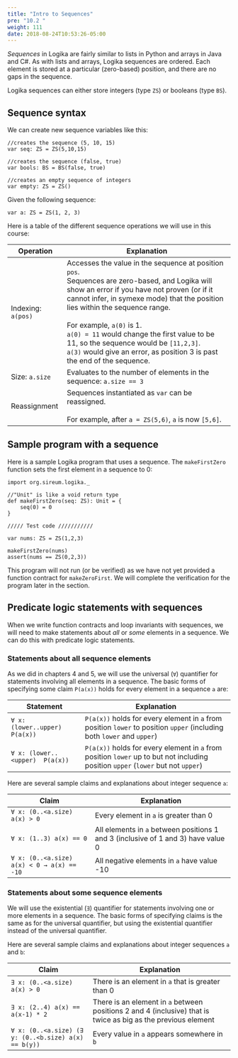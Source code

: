 ```yaml
---
title: "Intro to Sequences"
pre: "10.2 "
weight: 111
date: 2018-08-24T10:53:26-05:00
---
```


*Sequences* in Logika are fairly similar to lists in Python and arrays in Java and C#. As with lists and arrays, Logika sequences are ordered. Each element is stored at a particular (zero-based) position, and there are no gaps in the sequence.

Logika sequences can either store integers (type `ZS`) or booleans (type `BS`).

## Sequence syntax

We can create new sequence variables like this:

```text
//creates the sequence (5, 10, 15)
var seq: ZS = ZS(5,10,15)

//creates the sequence (false, true)
var bools: BS = BS(false, true)

//creates an empty sequence of integers
var empty: ZS = ZS()
```

Given the following sequence:

```text
var a: ZS = ZS(1, 2, 3)
```

Here is a table of the different sequence operations we will use in this course:

| Operation | Explanation | 
| --- | --- | 
| Indexing: `a(pos)` | Accesses the value in the sequence at position `pos`. <br> Sequences are zero-based, and Logika will show an error if you have not proven (or if it cannot infer, in symexe mode) that the position lies within the sequence range. <br><br> For example, `a(0)` is 1. <br> `a(0) = 11` would change the first value to be 11, so the sequence would be `[11,2,3]`. <br> `a(3)` would give an error, as position 3 is past the end of the sequence. |
|  Size: `a.size` | Evaluates to the number of elements in the sequence: `a.size == 3`| 
| Reassignment | Sequences instantiated as `var` can be reassigned. <br><br> For example, after `a = ZS(5,6)`, `a` is now `[5,6]`. |

## Sample program with a sequence

Here is a sample Logika program that uses a sequence. The `makeFirstZero` function sets the first element in a sequence to 0:

```text
import org.sireum.logika._

//"Unit" is like a void return type
def makeFirstZero(seq: ZS): Unit = {
    seq(0) = 0
}

///// Test code ///////////

var nums: ZS = ZS(1,2,3)

makeFirstZero(nums)
assert(nums == ZS(0,2,3))
```

This program will not run (or be verified) as we have not yet provided a function contract for `makeZeroFirst`. We will complete the verification for the program later in the section.

## Predicate logic statements with sequences

When we write function contracts and loop invariants with sequences, we will need to make statements about *all* or *some* elements in a sequence. We can do this with predicate logic statements.

### Statements about all sequence elements

As we did in chapters 4 and 5, we will use the universal (`∀`) quantifier for statements involving all elements in a sequence. The basic forms of specifying some claim `P(a(x))` holds for every element in a sequence `a` are:

| Statement | Explanation | 
| --- | --- | 
| `∀ x: (lower..upper)  P(a(x))` | `P(a(x))` holds for every element in `a` from position `lower` to position `upper` (including both `lower` and `upper`) |
| `∀ x: (lower..<upper)  P(a(x))` | `P(a(x))` holds for every element in `a` from position `lower` up to but not including position `upper` (`lower` but not `upper`) |

Here are several sample claims and explanations about integer sequence `a`:

| Claim | Explanation | 
| --- | --- | 
| `∀ x: (0..<a.size) a(x) > 0` | Every element in `a` is greater than 0 |
| `∀ x: (1..3) a(x) == 0` | All elements in `a` between positions 1 and 3 (inclusive of 1 and 3) have value 0 |
| `∀ x: (0..<a.size) a(x) < 0 → a(x) == -10` | All negative elements in `a` have value -10 |

### Statements about some sequence elements

We will use the existential (`∃`) quantifier for statements involving one or more elements in a sequence. The basic forms of specifying claims is the same as for the universal quantifier, but using the existential quantifier instead of the universal quantifier.

Here are several sample claims and explanations about integer sequences `a` and `b`:

| Claim | Explanation | 
| --- | --- | 
| `∃ x: (0..<a.size) a(x) > 0` | There is an element in `a` that is greater than 0 |
| `∃ x: (2..4) a(x) == a(x-1) * 2` | There is an element in `a` between positions 2 and 4 (inclusive) that is twice as big as the previous element |
| `∀ x: (0..<a.size) (∃ y: (0..<b.size) a(x) == b(y))` | Every value in `a` appears somewhere in `b` |